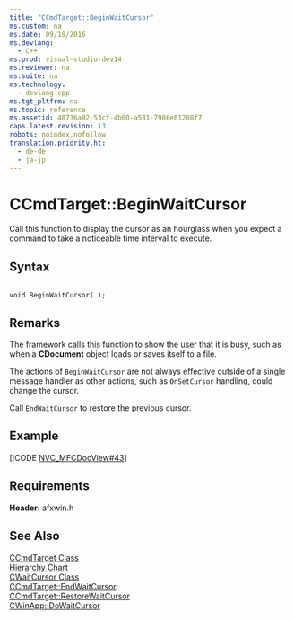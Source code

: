 ```yaml
---
title: "CCmdTarget::BeginWaitCursor"
ms.custom: na
ms.date: 09/19/2016
ms.devlang: 
  - C++
ms.prod: visual-studio-dev14
ms.reviewer: na
ms.suite: na
ms.technology: 
  - devlang-cpp
ms.tgt_pltfrm: na
ms.topic: reference
ms.assetid: 48736a92-53cf-4b00-a581-7986e81208f7
caps.latest.revision: 13
robots: noindex,nofollow
translation.priority.ht: 
  - de-de
  - ja-jp
---
```

# CCmdTarget::BeginWaitCursor
Call this function to display the cursor as an hourglass when you expect a command to take a noticeable time interval to execute.  
  
## Syntax  
  
```  
  
void BeginWaitCursor( );  
```  
  
## Remarks  
 The framework calls this function to show the user that it is busy, such as when a **CDocument** object loads or saves itself to a file.  
  
 The actions of `BeginWaitCursor` are not always effective outside of a single message handler as other actions, such as `OnSetCursor` handling, could change the cursor.  
  
 Call `EndWaitCursor` to restore the previous cursor.  
  
## Example  
 [!CODE [NVC_MFCDocView#43](../CodeSnippet/VS_Snippets_Cpp/NVC_MFCDocView#43)]  
  
## Requirements  
 **Header:** afxwin.h  
  
## See Also  
 [CCmdTarget Class](../vs140/CCmdTarget-Class.md)   
 [Hierarchy Chart](../vs140/Hierarchy-Chart.md)   
 [CWaitCursor Class](../vs140/CWaitCursor-Class.md)   
 [CCmdTarget::EndWaitCursor](../vs140/CCmdTarget--EndWaitCursor.md)   
 [CCmdTarget::RestoreWaitCursor](../vs140/CCmdTarget--RestoreWaitCursor.md)   
 [CWinApp::DoWaitCursor](../vs140/CWinApp--DoWaitCursor.md)
